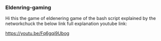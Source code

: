 ### Eldenring-gaming
Hi this the game of eldenering game of the bash script explained by the networkchuck the below link full explanation youtube link:

https://youtu.be/Fq6gqi9Ubog
